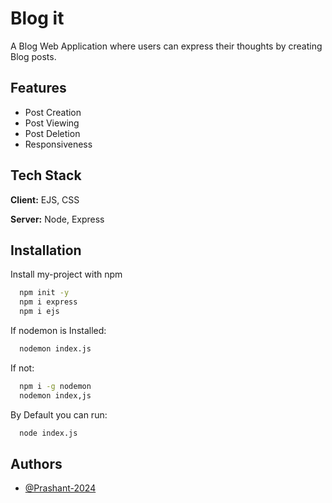 
# Blog it

A Blog Web Application where users can express their thoughts by creating Blog posts.




## Features

- Post Creation
- Post Viewing 
- Post Deletion
- Responsiveness


## Tech Stack

**Client:** EJS, CSS

**Server:** Node, Express


## Installation

Install my-project with npm

```bash
  npm init -y
  npm i express
  npm i ejs
```
If nodemon is Installed:
```bash
  nodemon index.js
```

If not:
```bash
  npm i -g nodemon
  nodemon index,js
```

By Default you can run:
```bash
  node index.js
```
    
## Authors

- [@Prashant-2024](https://www.github.com/Prashant-2024)

